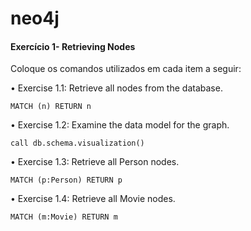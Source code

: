# neo4j

#### Exercício 1- Retrieving Nodes 

Coloque os comandos utilizados em cada item a seguir: 

• Exercise 1.1: Retrieve all nodes from the database. 

```
MATCH (n) RETURN n
```

• Exercise 1.2: Examine the data model for the graph.

```
call db.schema.visualization()
```

• Exercise 1.3: Retrieve all Person nodes. 

```
MATCH (p:Person) RETURN p
```

• Exercise 1.4: Retrieve all Movie nodes. 

```
MATCH (m:Movie) RETURN m
```
